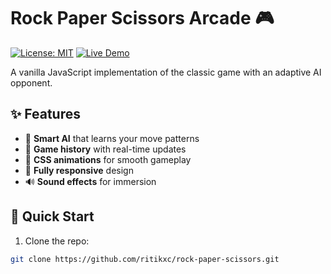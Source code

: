 # Rock Paper Scissors Arcade 🎮
[![License: MIT](https://img.shields.io/badge/License-MIT-yellow.svg)](https://opensource.org/licenses/MIT)
[![Live Demo](https://img.shields.io/badge/Play-Live_Demo-brightgreen)](YOUR_GITHUB_PAGES_LINK)

A vanilla JavaScript implementation of the classic game with an adaptive AI opponent.

## ✨ Features
- 🧠 **Smart AI** that learns your move patterns
- 📜 **Game history** with real-time updates
- 🎨 **CSS animations** for smooth gameplay
- 📱 **Fully responsive** design
- 🔊 **Sound effects** for immersion

## 🚀 Quick Start
1. Clone the repo:
```bash
git clone https://github.com/ritikxc/rock-paper-scissors.git
